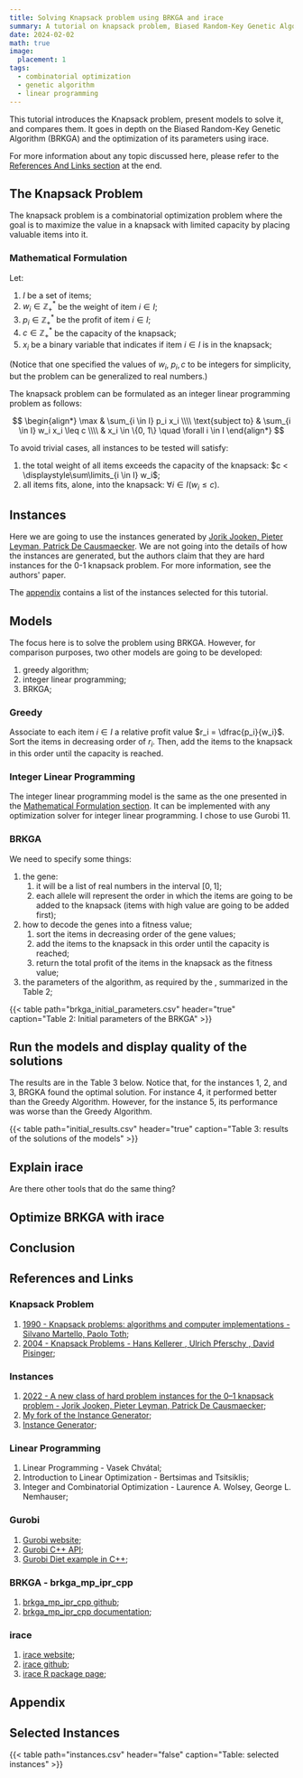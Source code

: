 ```yaml
---
title: Solving Knapsack problem using BRKGA and irace
summary: A tutorial on knapsack problem, Biased Random-Key Genetic Algorithm (BRKGA) and irace
date: 2024-02-02
math: true
image:
  placement: 1
tags:
  - combinatorial optimization
  - genetic algorithm
  - linear programming
---
```


This tutorial introduces the Knapsack problem, present models to solve it, and compares them. It goes in depth on the Biased Random-Key Genetic Algorithm (BRKGA) and the optimization of its parameters using irace.

For more information about any topic discussed here, please refer to the [References And Links section](#references-and-links) at the end.

## The Knapsack Problem

The knapsack problem is a combinatorial optimization problem where the goal is to maximize the value in a knapsack with limited capacity by placing valuable items into it.

### Mathematical Formulation

Let:

1. $I$ be a set of items;
2. $w_i \in \mathbb{Z}^*_+$ be the weight of item $i \in I$;
3. $p_i \in \mathbb{Z}^*_+$ be the profit of item $i \in I$;
4. $c \in \mathbb{Z}^*_+$ be the capacity of the knapsack;
5. $x_i$ be a binary variable that indicates if item $i \in I$ is in the knapsack;

(Notice that one specified the values of $w_i$, $p_i, c$ to be integers for simplicity, but the problem can be generalized to real numbers.)

The knapsack problem can be formulated as an integer linear programming problem as follows:

$$
\begin{align*}
    \max & \sum_{i \in I} p_i x_i \\\\
    \text{subject to} & \sum_{i \in I} w_i x_i \leq c \\\\
    & x_i \in \{0, 1\} \quad \forall i \in I
\end{align*}
$$

To avoid trivial cases, all instances to be tested will satisfy:

1. the total weight of all items exceeds the capacity of the knapsack: $c < \displaystyle\sum\limits_{i \in I} w_i$;
2. all items fits, alone, into the knapsack: $\forall i \in I \left(w_i \leq c\right)$.

## Instances

Here we are going to use the instances generated by [Jorik Jooken, Pieter Leyman, Patrick De Causmaecker](#instances-generation). We are not going into the details of how the instances are generated, but the authors claim that they are hard instances for the 0-1 knapsack problem. For more information, see the authors' paper.

The [appendix](#selected-instances) contains a list of the instances selected for this tutorial.

## Models

The focus here is to solve the problem using BRKGA. However, for comparison purposes, two other models are going to be developed:

1. greedy algorithm;
2. integer linear programming;
3. BRKGA;

### Greedy

Associate to each item $i \in I$ a relative profit value $r_i = \dfrac{p_i}{w_i}$. Sort the items in decreasing order of $r_i$. Then, add the items to the knapsack in this order until the capacity is reached.

### Integer Linear Programming

The integer linear programming model is the same as the one presented in the [Mathematical Formulation section](#mathematical-formulation). It can be implemented with any optimization solver for integer linear programming. I chose to use Gurobi 11.

### BRKGA

We need to specify some things:

1. the gene:
   1. it will be a list of real numbers in the interval $[0, 1]$;
   2. each allele will represent the order in which the items are going to be added to the knapsack (items with high value are going to be added first);
2. how to decode the genes into a fitness value;
   1. sort the items in decreasing order of the gene values;
   2. add the items to the knapsack in this order until the capacity is reached;
   3. return the total profit of the items in the knapsack as the fitness value;
3. the parameters of the algorithm, as required by the , summarized in the Table 2;

{{< table path="brkga_initial_parameters.csv" header="true" caption="Table 2: Initial parameters of the BRKGA" >}}

## Run the models and display quality of the solutions

The results are in the Table 3 below. Notice that, for the instances 1, 2, and 3, BRGKA found the optimal solution. For instance 4, it performed better than the Greedy Algorithm. However, for the instance 5, its performance was worse than the Greedy Algorithm.

{{< table path="initial_results.csv" header="true" caption="Table 3: results of the solutions of the models" >}}

## Explain irace

Are there other tools that do the same thing?

## Optimize BRKGA with irace

## Conclusion

## References and Links

### Knapsack Problem

1. [1990 - Knapsack problems: algorithms and computer implementations - Silvano Martello, Paolo Toth](https://dl.acm.org/doi/book/10.5555/98124);
2. [2004 - Knapsack Problems - Hans Kellerer , Ulrich Pferschy , David Pisinger](https://link.springer.com/book/10.1007/978-3-540-24777-7);

### Instances

1. [2022 - A new class of hard problem instances for the 0–1 knapsack problem - Jorik Jooken, Pieter Leyman, Patrick De Causmaecker](https://doi.org/10.1016/j.ejor.2021.12.009);
2. [My fork of the Instance Generator](https://github.com/lucasguesserts/knapsackProblemInstances);
3. [Instance Generator](https://github.com/JorikJooken/knapsackProblemInstances);

### Linear Programming

1. Linear Programming - Vasek Chvátal;
2. Introduction to Linear Optimization - Bertsimas and Tsitsiklis;
3. Integer and Combinatorial Optimization - Laurence A. Wolsey, George L. Nemhauser;

### Gurobi

1. [Gurobi website](https://www.gurobi.com/);
2. [Gurobi C++ API](https://www.gurobi.com/documentation/11.0/refman/cpp_api_details.html);
3. [Gurobi Diet example in C++](https://www.gurobi.com/documentation/current/examples/diet_cpp_cpp.html);

### BRKGA - brkga_mp_ipr_cpp

1. [brkga_mp_ipr_cpp github](https://github.com/ceandrade/brkga_mp_ipr_cpp/);
2. [brkga_mp_ipr_cpp documentation](https://ceandrade.github.io/brkga_mp_ipr_cpp/);

### irace

1. [irace website](https://mlopez-ibanez.github.io/irace/);
2. [irace github](https://github.com/MLopez-Ibanez/irace);
3. [irace R package page](https://www.rdocumentation.org/packages/irace/versions/3.5);

## Appendix

## Selected Instances

{{< table path="instances.csv" header="false" caption="Table: selected instances" >}}
